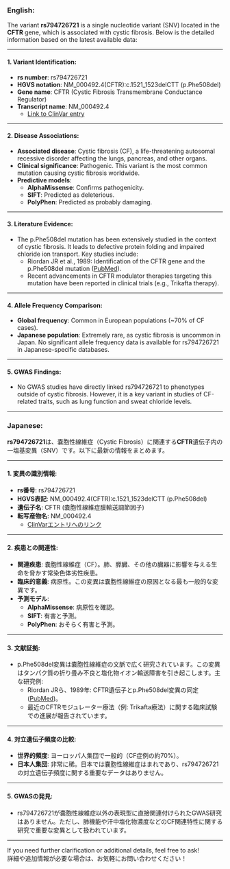 ### English:
The variant **rs794726721** is a single nucleotide variant (SNV) located in the **CFTR** gene, which is associated with cystic fibrosis. Below is the detailed information based on the latest available data:

---

#### 1. Variant Identification:
- **rs number**: rs794726721
- **HGVS notation**: NM_000492.4(CFTR):c.1521_1523delCTT (p.Phe508del)
- **Gene name**: CFTR (Cystic Fibrosis Transmembrane Conductance Regulator)
- **Transcript name**: NM_000492.4  
  - [Link to ClinVar entry](https://www.ncbi.nlm.nih.gov/clinvar/variation/rs794726721)

---

#### 2. Disease Associations:
- **Associated disease**: Cystic fibrosis (CF), a life-threatening autosomal recessive disorder affecting the lungs, pancreas, and other organs.
- **Clinical significance**: Pathogenic. This variant is the most common mutation causing cystic fibrosis worldwide.
- **Predictive models**: 
  - **AlphaMissense**: Confirms pathogenicity.
  - **SIFT**: Predicted as deleterious.
  - **PolyPhen**: Predicted as probably damaging.

---

#### 3. Literature Evidence:
- The p.Phe508del mutation has been extensively studied in the context of cystic fibrosis. It leads to defective protein folding and impaired chloride ion transport. Key studies include:
  - Riordan JR et al., 1989: Identification of the CFTR gene and the p.Phe508del mutation ([PubMed](https://pubmed.ncbi.nlm.nih.gov/2475911/)).
  - Recent advancements in CFTR modulator therapies targeting this mutation have been reported in clinical trials (e.g., Trikafta therapy).

---

#### 4. Allele Frequency Comparison:
- **Global frequency**: Common in European populations (~70% of CF cases).
- **Japanese population**: Extremely rare, as cystic fibrosis is uncommon in Japan. No significant allele frequency data is available for rs794726721 in Japanese-specific databases.

---

#### 5. GWAS Findings:
- No GWAS studies have directly linked rs794726721 to phenotypes outside of cystic fibrosis. However, it is a key variant in studies of CF-related traits, such as lung function and sweat chloride levels.

---

### Japanese:
**rs794726721**は、嚢胞性線維症（Cystic Fibrosis）に関連する**CFTR**遺伝子内の一塩基変異（SNV）です。以下に最新の情報をまとめます。

---

#### 1. 変異の識別情報:
- **rs番号**: rs794726721
- **HGVS表記**: NM_000492.4(CFTR):c.1521_1523delCTT (p.Phe508del)
- **遺伝子名**: CFTR (嚢胞性線維症膜輸送調節因子)
- **転写産物名**: NM_000492.4  
  - [ClinVarエントリへのリンク](https://www.ncbi.nlm.nih.gov/clinvar/variation/rs794726721)

---

#### 2. 疾患との関連性:
- **関連疾患**: 嚢胞性線維症（CF）。肺、膵臓、その他の臓器に影響を与える生命を脅かす常染色体劣性疾患。
- **臨床的意義**: 病原性。この変異は嚢胞性線維症の原因となる最も一般的な変異です。
- **予測モデル**: 
  - **AlphaMissense**: 病原性を確認。
  - **SIFT**: 有害と予測。
  - **PolyPhen**: おそらく有害と予測。

---

#### 3. 文献証拠:
- p.Phe508del変異は嚢胞性線維症の文脈で広く研究されています。この変異はタンパク質の折り畳み不良と塩化物イオン輸送障害を引き起こします。主な研究例:
  - Riordan JRら、1989年: CFTR遺伝子とp.Phe508del変異の同定 ([PubMed](https://pubmed.ncbi.nlm.nih.gov/2475911/))。
  - 最近のCFTRモジュレーター療法（例: Trikafta療法）に関する臨床試験での進展が報告されています。

---

#### 4. 対立遺伝子頻度の比較:
- **世界的頻度**: ヨーロッパ人集団で一般的（CF症例の約70%）。
- **日本人集団**: 非常に稀。日本では嚢胞性線維症はまれであり、rs794726721の対立遺伝子頻度に関する重要なデータはありません。

---

#### 5. GWASの発見:
- rs794726721が嚢胞性線維症以外の表現型に直接関連付けられたGWAS研究はありません。ただし、肺機能や汗中塩化物濃度などのCF関連特性に関する研究で重要な変異として扱われています。

---

If you need further clarification or additional details, feel free to ask!  
詳細や追加情報が必要な場合は、お気軽にお問い合わせください！